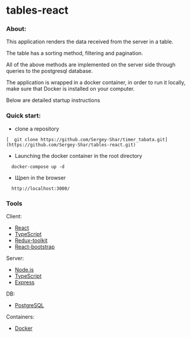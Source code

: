 # tables-react

### About:

This application renders the data received from the server in a table. 

The table has a sorting method, filtering and pagination. 

All of the above methods are implemented on the server side through queries to the postgresql database.

The application is wrapped in a docker container, in order to run it locally, make sure that Docker is installed on your computer.

Below are detailed startup instructions



### Quick start:

- clone a repository

```
[  git clone https://github.com/Sergey-Shar/timer_tabata.git](https://github.com/Sergey-Shar/tables-react.git)
```

- Launching the docker container in the root directory

```
  docker-compose up -d
```

- Щpen in the browser

```
  http://localhost:3000/
```

### Tools

 Client:
- [React](https://ru.reactjs.org/)
- [TypeScript](https://www.typescriptlang.org/)
- [Redux-toolkit](https://redux-toolkit.js.org/)
- [React-bootstrap](https://react-bootstrap.netlify.app/)

 Server:
- [Node.js](https://nodejsdev.ru/)
- [TypeScript](https://www.typescriptlang.org/)
- [Express](https://expressjs.com/ru/)

 DB:
- [PostgreSQL](https://www.postgresql.org/)

 Containers:
- [Docker](https://www.docker.com/)




